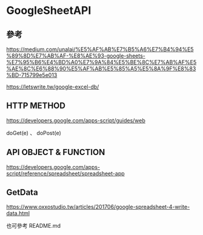# GoogleSheetAPI

## 參考

<https://medium.com/unalai/%E5%AF%AB%E7%B5%A6%E7%B4%94%E5%89%8D%E7%AB%AF-%E8%AE%93-google-sheets-%E7%95%B6%E4%BD%A0%E7%9A%84%E5%BE%8C%E7%AB%AF%E5%AE%8C%E6%88%90%E5%AF%AB%E5%85%A5%E5%8A%9F%E8%83%BD-715799e5e013>

<https://letswrite.tw/google-excel-db/>

## HTTP METHOD

<https://developers.google.com/apps-script/guides/web>

doGet(e) 、 doPost(e)

## API OBJECT & FUNCTION

<https://developers.google.com/apps-script/reference/spreadsheet/spreadsheet-app>

## GetData

<https://www.oxxostudio.tw/articles/201706/google-spreadsheet-4-write-data.html>

也可參考 README.md
